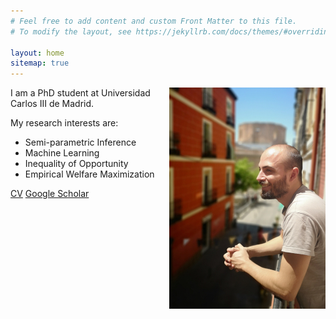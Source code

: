 ```yaml
---
# Feel free to add content and custom Front Matter to this file.
# To modify the layout, see https://jekyllrb.com/docs/themes/#overriding-theme-defaults

layout: home
sitemap: true
---
```

<img style="float: right;" src="main250.jpg">

I am a PhD student at Universidad Carlos III de Madrid.

My research interests are:

  * Semi-parametric Inference
  * Machine Learning
  * Inequality of Opportunity
  * Empirical Welfare Maximization

[CV](https://raw.githubusercontent.com/joelters/website/gh-pages/assets/cv.pdf)
[Google Scholar](https://scholar.google.com/citations?user=NDAc42oAAAAJ&hl=es&oi=ao)

